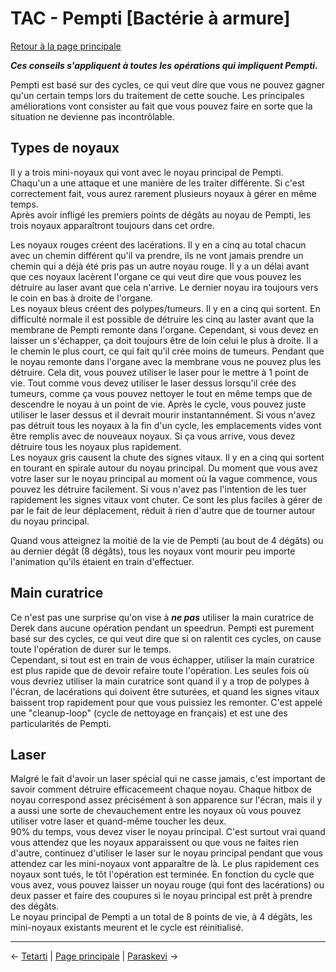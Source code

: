 
# TAC - Pempti [Bactérie à armure]

[Retour à la page principale](../../index/fr/index.md)

***Ces conseils s'appliquent à toutes les opérations qui impliquent Pempti.*** <br>

Pempti est basé sur des cycles, ce qui veut dire que vous ne pouvez gagner qu'un certain temps lors du traitement de cette souche. Les principales améliorations vont consister au fait que vous pouvez faire en sorte que la situation ne devienne pas incontrôlable. <br>

## Types de noyaux

Il y a trois mini-noyaux qui vont avec le noyau principal de Pempti. Chaqu'un a une attaque et une manière de les traiter différente. Si c'est correctement fait, vous aurez rarement plusieurs noyaux à gérer en même temps. <br>
Après avoir infligé les premiers points de dégâts au noyau de Pempti, les trois noyaux apparaîtront toujours dans cet ordre. <br>

Les noyaux rouges créent des lacérations. Il y en a cinq au total chacun avec un chemin différent qu'il va prendre, ils ne vont jamais prendre un chemin qui a déjà été pris pas un autre noyau rouge. Il y a un délai avant que ces noyaux lacèrent l'organe ce qui veut dire que vous pouvez les détruire au laser avant que cela n'arrive. Le dernier noyau ira toujours vers le coin en bas à droite de l'organe. <br>
Les noyaux bleus créent des polypes/tumeurs. Il y en a cinq qui sortent. En difficulté normale il est possible de détruire les cinq au laster avant que la membrane de Pempti remonte dans l'organe. Cependant, si vous devez en laisser un s'échapper, ça doit toujours être de loin celui le plus à droite. Il a le chemin le plus court, ce qui fait qu'il crée moins de tumeurs. Pendant que le noyau remonte dans l'organe avec la membrane vous ne pouvez plus les détruire. Cela dit, vous pouvez utiliser le laser pour le mettre à 1 point de vie. Tout comme vous devez utiliser le laser dessus lorsqu'il crée des tumeurs, comme ça vous pouvez nettoyer le tout en même temps que de descendre le noyau à un point de vie. Après le cycle, vous pouvez juste utiliser le laser dessus et il devrait mourir instantannément. Si vous n'avez pas détruit tous les noyaux à la fin d'un cycle, les emplacements vides vont être remplis avec de nouveaux noyaux. Si ça vous arrive, vous devez détruire tous les noyaux plus rapidement. <br>
Les noyaux gris causent la chute des signes vitaux. Il y en a cinq qui sortent en tourant en spirale autour du noyau principal. Du moment que vous avez votre laser sur le noyau principal au moment où la vague commence, vous pouvez les détruire facilement. Si vous n'avez pas l'intention de les tuer rapidement les signes vitaux vont chuter. Ce sont les plus faciles à gérer de par le fait de leur déplacement, réduit à rien d'autre que de tourner autour du noyau principal. <br>

Quand vous atteignez la moitié de la vie de Pempti (au bout de 4 dégâts) ou au dernier dégât (8 dégâts), tous les noyaux vont mourir peu importe l'animation qu'ils étaient en train d'effectuer.

## Main curatrice

Ce n'est pas une surprise qu'on vise à ***ne pas*** utiliser la main curatrice de Derek dans aucune opération pendant un speedrun. Pempti est purement basé sur des cycles, ce qui veut dire que si on ralentit ces cycles, on cause toute l'opération de durer sur le temps. <br>
Cependant, si tout est en train de vous échapper, utiliser la main curatrice est plus rapide que de devoir refaire toute l'opération. Les seules fois où vous devriez utiliser la main curatrice sont quand il y a trop de polypes à l'écran, de lacérations qui doivent être suturées, et quand les signes vitaux baissent trop rapidement pour que vous puissiez les remonter. C'est appelé une "cleanup-loop" (cycle de nettoyage en français) et est une des particularités de Pempti. <br>

## Laser

Malgré le fait d'avoir un laser spécial qui ne casse jamais, c'est important de savoir comment détruire efficacemeent chaque noyau. Chaque hitbox de noyau correspond assez précisément à son apparence sur l'écran, mais il y a aussi une sorte de chevauchement entre les noyaux où vous pouvez utiliser votre laser et quand-même toucher les deux. <br>
90% du temps, vous devez viser le noyau principal. C'est surtout vrai quand vous attendez que les noyaux apparaissent ou que vous ne faites rien d'autre, continuez d'utiliser le laser sur le noyau principal pendant que vous attendez car les mini-noyaux vont apparaître de là. Le plus rapidement ces noyaux sont tués, le tôt l'opération est terminée. En fonction du cycle que vous avez, vous pouvez laisser un noyau rouge (qui font des lacérations) ou deux passer et faire des coupures si le noyau principal est prêt à prendre des dégâts. <br>
Le noyau principal de Pempti a un total de 8 points de vie, à 4 dégâts, les mini-noyaux existants meurent et le cycle est réinitialisé. <br>

---

← [Tetarti](tetarti.md) | [Page principale](../../index/fr/index.md) | [Paraskevi](paraskevi.md) →